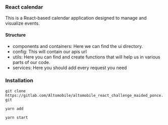 ### React calendar

This is a React-based calendar application designed to manage and visualize events.

#### Structure

- components and containers: Here we can find the ui directory.
- config: This will contain our apis url
- utils: Here you can find and create functions that will help us in various parts of our code.
- services: Here you should add every request you need

### Installation

`git clone https://gitlab.com/Altomobile/altomobile_react_challenge_maided_ponce.git`

`yarn add
`

`yarn start`